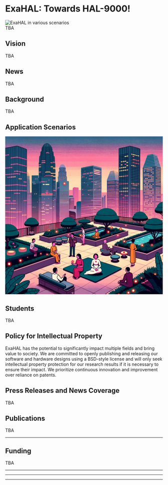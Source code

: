 # ExaHAL: Towards HAL-9000!

![ExaHAL in various scenarios](exahalbanner.png)  
TBA

## Vision

TBA


## News

TBA


## Background

TBA

## Application Scenarios

![flexible form factor sensor](singaporeexahalroof.png)  


## Students

TBA



## Policy for Intellectual Property

ExaHAL has the potential to significantly impact multiple fields and bring value to society. We are committed to openly publishing and releasing our software and hardware designs using a BSD-style license and will only seek intellectual property protection for our research results if it is necessary to ensure their impact. We prioritize continuous innovation and improvement over reliance on patents.

## Press Releases and News Coverage

TBA

## Publications

TBA

----
## Funding

TBA

----
----
****
